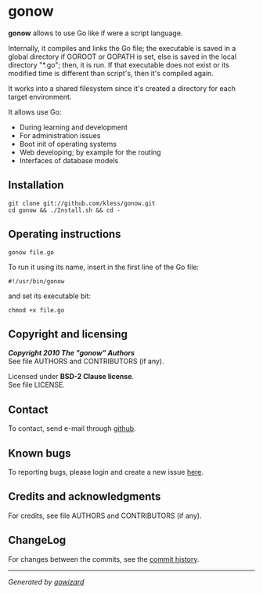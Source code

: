 gonow
=====

**gonow** allows to use Go like if were a script language.

Internally, it compiles and links the Go file; the executable is saved in a
global directory if GOROOT or GOPATH is set, else is saved in the local
directory "*.go"; then, it is run. If that executable does not exist or
its modified time is different than script's, then it's compiled again.

It works into a shared filesystem since it's created a directory for each target
environment.

It allows use Go:

+ During learning and development
+ For administration issues
+ Boot init of operating systems
+ Web developing; by example for the routing
+ Interfaces of database models


## Installation

	git clone git://github.com/kless/gonow.git
	cd gonow && ./Install.sh && cd -


## Operating instructions

	gonow file.go

To run it using its name, insert in the first line of the Go file:

	#!/usr/bin/gonow

and set its executable bit:

	chmod +x file.go


## Copyright and licensing

***Copyright 2010  The "gonow" Authors***  
See file AUTHORS and CONTRIBUTORS (if any).

Licensed under **BSD-2 Clause license**.  
See file LICENSE.


## Contact

To contact, send e-mail through [github][1].


## Known bugs

To reporting bugs, please login and create a new issue [here][2].


## Credits and acknowledgments

For credits, see file AUTHORS and CONTRIBUTORS (if any).


## ChangeLog

For changes between the commits, see the [commit history][3].


* * *
*Generated by [gowizard](http://github.com/kless/gowizard)*


[1]: https://github.com/kless
[2]: https://github.com/kless/gonow/issues
[3]: https://github.com/kless/gonow/commits/master

